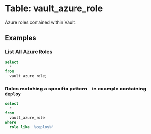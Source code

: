 # Table: vault_azure_role

Azure roles contained within Vault.

## Examples

### List All Azure Roles

```sql
select
  *
from
  vault_azure_role;
```

### Roles matching a specific pattern - in example containing `deploy`

```sql
select
  *
from
  vault_azure_role
where
  role like '%deploy%'
```